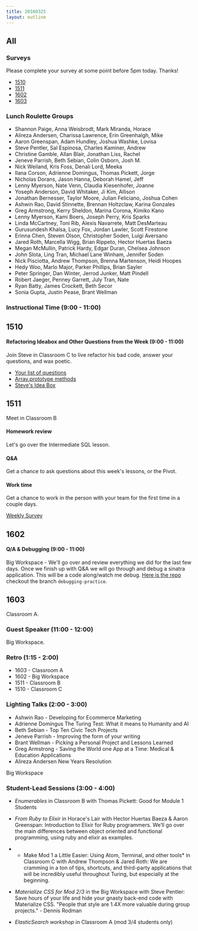 ```yaml
---
title: 20160325
layout: outline
---
```


## All

### Surveys

Please complete your survey at some point before 5pm today. Thanks!

* [1510](https://docs.google.com/a/casimircreative.com/forms/d/1Rti8v123wjyPjYSv62N4ZjOp9wKxYCjwg98RS80hrtU/viewform)
* [1511](https://docs.google.com/forms/d/1g5r_woqzR1QrU0pWozcPlOJGeNeIzwWVzUYo23xbrRE/viewform)
* [1602]()
* [1603](https://docs.google.com/forms/d/1GWYXl0tUzl9vbd04u_d9CbjeYEI_hxtW1uEAC-WelZM/viewform)

### Lunch Roulette Groups
* Shannon Paige, Anna Weisbrodt, Mark Miranda, Horace
* Alireza Andersen, Charissa Lawrence, Erin Greenhalgh, Mike
* Aaron Greenspan, Adam Hundley, Joshua Washke, Lovisa
* Steve Pentler, Sal Espinosa, Charles Kaminer, Andrew
* Christine Gamble, Allan Blair, Jonathan Liss, Rachel
* Jeneve Parrish, Beth Sebian, Colin Osborn, Josh M.
* Nick Weiland, Kris Foss, Denali Lord, Meeka
* Ilana Corson, Adrienne Domingus, Thomas Pickett, Jorge
* Nicholas Dorans, Jason Hanna, Deborah Hamel, Jeff
* Lenny Myerson, Nate Venn, Claudia Kiesenhofer, Joanne
* Yoseph Anderson, David Whitaker, Ji Kim, Allison
* Jonathan Bernesser, Taylor Moore, Julian Feliciano, Joshua Cohen
* Ashwin Rao, David Stinnette, Brennan Holtzclaw, Karina Gonzales
* Greg Armstrong, Kerry Sheldon, Marina Corona, Kimiko Kano
* Lenny Myerson, Kami Boers, Joseph Perry, Kris Sparks
* Linda McCartney, Toni Rib, Alexis Navarrete, Matt DesMarteau
* Gurusundesh Khalsa, Lucy Fox, Jordan Lawler, Scott Firestone
* Erinna Chen, Steven Olson, Christopher Soden, Luigi Aversano
* Jared Roth, Marcella Wigg, Brian Rippeto, Hector Huertas Baeza
* Megan McMullin, Patrick Hardy, Edgar Duran, Chelsea Johnson
* John Slota, Ling Tran, Michael Lane Winham, Jennifer Soden
* Nick Pisciotta, Andrew Thompson, Brenna Martenson, Heidi Hoopes
* Hedy Woo, Marlo Major, Parker Phillips, Brian Sayler
* Peter Springer, Dan Winter, Jerrod Junker, Matt Pindell
* Robert Jaeger, Penney Garrett, July Tran, Nate
* Ryan Batty, James Crockett, Beth Secor
* Sonia Gupta, Justin Pease, Brant Wellman

### Instructional Time (9:00 - 11:00)

## 1510

#### Refactoring Ideabox and Other Questions from the Week (9:00 - 11:00)

Join Steve in Classroom C to live refactor his bad code, answer your questions, and wax poetic.

- [Your list of questions](https://gist.github.com/rrgayhart/6863cd83ca38686ec4fc)
- [Array.prototype methods](https://github.com/mdn/advanced-js-fundamentals-ck/tree/gh-pages/tutorials/01-array-prototype-methods)
- [Steve's Idea Box](https://github.com/stevekinney/idea-box)

## 1511

Meet in Classroom B

#### Homework review
Let's go over the Intermediate SQL lesson.

#### Q&A
Get a chance to ask questions about this week's lessons, or the Pivot.

#### Work time
Get a chance to work in the person with your team for the first time in a couple days.

[Weekly Survey](https://docs.google.com/forms/d/1g5r_woqzR1QrU0pWozcPlOJGeNeIzwWVzUYo23xbrRE/viewform)

## 1602

#### Q/A & Debugging (9:00 - 11:00)

Big Workspace -  We'll go over and review everything we did for the last few days. Once we finish up with Q&A we will go through and debug a sinatra application. This will be a code along/watch me debug. [Here is the repo](git@github.com:rwarbelow/1511_task_manager.git) checkout the branch `debugging-practice`.

## 1603

Classroom A.

### Guest Speaker (11:00 - 12:00)

Big Workspace.

### Retro (1:15 - 2:00)
* 1603 - Classroom A
* 1602 - Big Workspace
* 1511 - Classroom B
* 1510 - Classroom C

### Lighting Talks (2:00 - 3:00)

* Ashwin Rao - Developing for Ecommerce Marketing
* Adrienne Domingus The Turing Test: What it means to Humanity and AI
* Beth Sebian - Top Ten Civic Tech Projects
* Jeneve Parrish - Improving the form of your writing
* Brant Wellman - Picking a Personal Project and Lessons Learned
* Greg Armstrong - Saving the World one App at a Time: Medical & Education Applications
* Alireza Andersen New Years Resolution

Big Workspace

### Student-Lead Sessions (3:00 - 4:00)

* *Enumerables* in Classroom B with Thomas Pickett: Good for Module 1 Students

* *From Ruby to Elixir* in Horace's Lair with Hector Huertas Baeza & Aaron Greenspan: Introduction to Elixir for Ruby programmers. We’ll go over the main differences between  object oriented and functional programming, using ruby and elixir as examples.

* * Make Mod 1 a Little Easier: Using Atom, Terminal, and other tools* in Classroom C with Andrew Thompson & Jared Roth: We are cramming in a ton of tips, shortcuts, and third-party applications that will be incredibly useful throughout Turing, but especially at the beginning.

* *Materialize CSS for Mod 2/3* in the Big Workspace with Steve Pentler: Save hours of your life and hide your gnasty back-end code with Materialize CSS. "People that style are 1.4X more valuable during group projects." - Dennis Rodman

* *ElasticSearch workshop* in Classroom A (mod 3/4 students only)

